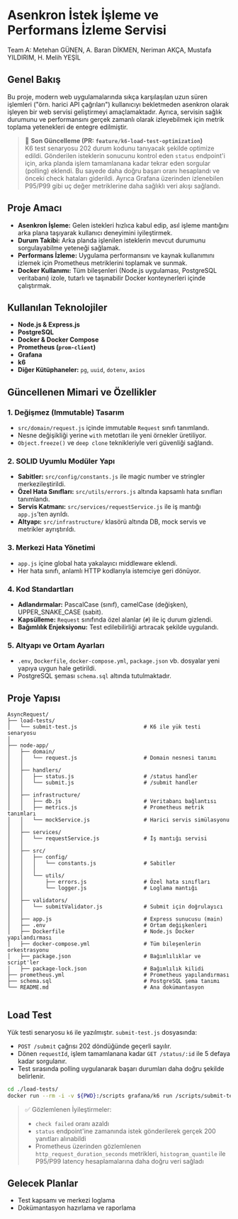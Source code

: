 # Asenkron İstek İşleme ve Performans İzleme Servisi

Team A: Metehan GÜNEN, A. Baran DİKMEN, Neriman AKÇA, Mustafa YILDIRIM, H. Melih YEŞİL

## Genel Bakış

Bu proje, modern web uygulamalarında sıkça karşılaşılan uzun süren işlemleri ("örn. harici API çağrıları") kullanıcıyı bekletmeden asenkron olarak işleyen bir web servisi geliştirmeyi amaçlamaktadır. Ayrıca, servisin sağlık durumunu ve performansını gerçek zamanlı olarak izleyebilmek için metrik toplama yetenekleri de entegre edilmiştir.

> 📌 **Son Güncelleme (PR: `feature/k6-load-test-optimization`)**  
> K6 test senaryosu 202 durum kodunu tanıyacak şekilde optimize edildi. Gönderilen isteklerin sonucunu kontrol eden `status` endpoint'i için, arka planda işlem tamamlanana kadar tekrar eden sorgular (polling) eklendi. Bu sayede daha doğru başarı oranı hesaplandı ve önceki check hataları giderildi. Ayrıca Grafana üzerinden izlenebilen P95/P99 gibi uç değer metriklerine daha sağlıklı veri akışı sağlandı.

## Proje Amacı

* **Asenkron İşleme:** Gelen istekleri hızlıca kabul edip, asıl işleme mantığını arka plana taşıyarak kullanıcı deneyimini iyileştirmek.
* **Durum Takibi:** Arka planda işlenilen isteklerin mevcut durumunu sorgulayabilme yeteneği sağlamak.
* **Performans İzleme:** Uygulama performansını ve kaynak kullanımını izlemek için Prometheus metriklerini toplamak ve sunmak.
* **Docker Kullanımı:** Tüm bileşenleri (Node.js uygulaması, PostgreSQL veritabanı) izole, tutarlı ve taşınabilir Docker konteynerleri içinde çalıştırmak.

## Kullanılan Teknolojiler

* **Node.js & Express.js**
* **PostgreSQL**
* **Docker & Docker Compose**
* **Prometheus (`prom-client`)**
* **Grafana**
* **k6**
* **Diğer Kütüphaneler:** `pg`, `uuid`, `dotenv`, `axios`

## Güncellenen Mimari ve Özellikler

### 1. Değişmez (Immutable) Tasarım

- `src/domain/request.js` içinde immutable `Request` sınıfı tanımlandı.
- Nesne değişikliği yerine `with` metotları ile yeni örnekler üretiliyor.
- `Object.freeze()` ve `deep clone` teknikleriyle veri güvenliği sağlandı.

### 2. SOLID Uyumlu Modüler Yapı

- **Sabitler:** `src/config/constants.js` ile magic number ve stringler merkezileştirildi.
- **Özel Hata Sınıfları:** `src/utils/errors.js` altında kapsamlı hata sınıfları tanımlandı.
- **Servis Katmanı:** `src/services/requestService.js` ile iş mantığı `app.js`’ten ayrıldı.
- **Altyapı:** `src/infrastructure/` klasörü altında DB, mock servis ve metrikler ayrıştırıldı.

### 3. Merkezi Hata Yönetimi

- `app.js` içine global hata yakalayıcı middleware eklendi.
- Her hata sınıfı, anlamlı HTTP kodlarıyla istemciye geri dönüyor.

### 4. Kod Standartları

- **Adlandırmalar:** PascalCase (sınıf), camelCase (değişken), UPPER_SNAKE_CASE (sabit).
- **Kapsülleme:** `Request` sınıfında özel alanlar (`#`) ile iç durum gizlendi.
- **Bağımlılık Enjeksiyonu:** Test edilebilirliği artıracak şekilde uygulandı.

### 5. Altyapı ve Ortam Ayarları

- `.env`, `Dockerfile`, `docker-compose.yml`, `package.json` vb. dosyalar yeni yapıya uygun hale getirildi.
- PostgreSQL şeması `schema.sql` altında tutulmaktadır.

## Proje Yapısı

```
AsyncRequest/
├── load-tests/
│   └── submit-test.js                     # K6 ile yük testi senaryosu
│
├── node-app/
│   ├── domain/
│   │   └── request.js                     # Domain nesnesi tanımı
│   │
│   ├── handlers/
│   │   ├── status.js                      # /status handler
│   │   └── submit.js                      # /submit handler
│   │
│   ├── infrastructure/
│   │   ├── db.js                          # Veritabanı bağlantısı
│   │   ├── metrics.js                     # Prometheus metrik tanımları
│   │   └── mockService.js                 # Harici servis simülasyonu
│   │
│   ├── services/
│   │   └── requestService.js              # İş mantığı servisi
│   │
│   ├── src/
│   │   ├── config/
│   │   │   └── constants.js               # Sabitler
│   │   │
│   │   └── utils/
│   │       ├── errors.js                  # Özel hata sınıfları
│   │       └── logger.js                  # Loglama mantığı
│   │
│   ├── validators/
│   │   └── submitValidator.js             # Submit için doğrulayıcı
│   │
│   ├── app.js                             # Express sunucusu (main)
│   ├── .env                               # Ortam değişkenleri
│   ├── Dockerfile                         # Node.js Docker yapılandırması
│   ├── docker-compose.yml                 # Tüm bileşenlerin orkestrasyonu
│   ├── package.json                       # Bağımlılıklar ve script'ler
│   ├── package-lock.json                  # Bağımlılık kilidi                
├── prometheus.yml                         # Prometheus yapılandırması
├── schema.sql                             # PostgreSQL şema tanımı
└── README.md                              # Ana dokümantasyon


```


## Load Test

Yük testi senaryosu `k6` ile yazılmıştır. `submit-test.js` dosyasında:

- `POST /submit` çağrısı 202 döndüğünde geçerli sayılır.
- Dönen `requestId`, işlem tamamlanana kadar `GET /status/:id` ile 5 defaya kadar sorgulanır.
- Test sırasında polling uygulanarak başarı durumları daha doğru şekilde belirlenir.

```bash
cd ./load-tests/
docker run --rm -i -v ${PWD}:/scripts grafana/k6 run /scripts/submit-test.js
```

> ✅ Gözlemlenen İyileştirmeler:
> - `check failed` oranı azaldı
> - `status` endpoint'ine zamanında istek gönderilerek gerçek 200 yanıtları alınabildi
> - Prometheus üzerinden gözlemlenen `http_request_duration_seconds` metrikleri, `histogram_quantile` ile P95/P99 latency hesaplamalarına daha doğru veri sağladı

## Gelecek Planlar

- Test kapsamı ve merkezi loglama
- Dokümantasyon hazırlama ve raporlama

